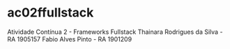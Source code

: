 # ac02ffullstack
Atividade Contínua 2 - Frameworks Fullstack
Thainara Rodrigues da Silva - RA 1905157
Fabio Alves Pinto - RA 1901209
